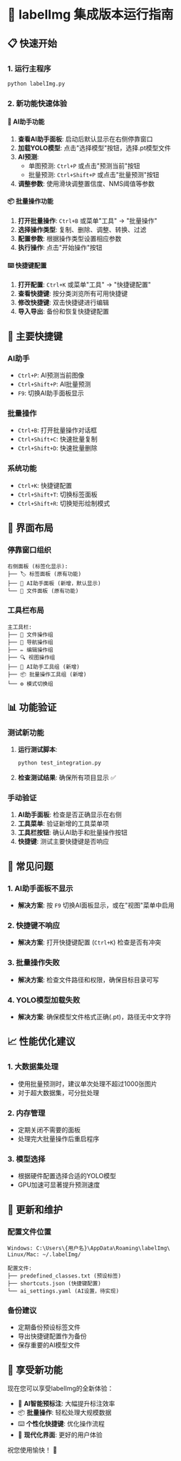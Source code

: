 # 🚀 labelImg 集成版本运行指南

## 📋 快速开始

### 1. 运行主程序
```bash
python labelImg.py
```

### 2. 新功能快速体验

#### 🤖 AI助手功能
1. **查看AI助手面板**: 启动后默认显示在右侧停靠窗口
2. **加载YOLO模型**: 点击"选择模型"按钮，选择.pt模型文件
3. **AI预测**: 
   - 单图预测: `Ctrl+P` 或点击"预测当前"按钮
   - 批量预测: `Ctrl+Shift+P` 或点击"批量预测"按钮
4. **调整参数**: 使用滑块调整置信度、NMS阈值等参数

#### 📦 批量操作功能
1. **打开批量操作**: `Ctrl+B` 或菜单"工具" → "批量操作"
2. **选择操作类型**: 复制、删除、调整、转换、过滤
3. **配置参数**: 根据操作类型设置相应参数
4. **执行操作**: 点击"开始操作"按钮

#### ⌨️ 快捷键配置
1. **打开配置**: `Ctrl+K` 或菜单"工具" → "快捷键配置"
2. **查看快捷键**: 按分类浏览所有可用快捷键
3. **修改快捷键**: 双击快捷键进行编辑
4. **导入导出**: 备份和恢复快捷键配置

## 🎯 主要快捷键

### AI助手
- `Ctrl+P`: AI预测当前图像
- `Ctrl+Shift+P`: AI批量预测
- `F9`: 切换AI助手面板显示

### 批量操作
- `Ctrl+B`: 打开批量操作对话框
- `Ctrl+Shift+C`: 快速批量复制
- `Ctrl+Shift+D`: 快速批量删除

### 系统功能
- `Ctrl+K`: 快捷键配置
- `Ctrl+Shift+T`: 切换标签面板
- `Ctrl+Shift+R`: 切换矩形绘制模式

## 🔧 界面布局

### 停靠窗口组织
```
右侧面板 (标签化显示):
├── 🏷️ 标签面板 (原有功能)
├── 🤖 AI助手面板 (新增，默认显示)
└── 📁 文件面板 (原有功能)
```

### 工具栏布局
```
主工具栏:
├── 📁 文件操作组
├── 🔄 导航操作组  
├── ✏️ 编辑操作组
├── 🔍 视图操作组
├── 🤖 AI助手工具组 (新增)
├── 📦 批量操作工具组 (新增)
└── ⚙️ 模式切换组
```

## 📊 功能验证

### 测试新功能
1. **运行测试脚本**:
   ```bash
   python test_integration.py
   ```

2. **检查测试结果**: 确保所有项目显示 ✅

### 手动验证
1. **AI助手面板**: 检查是否正确显示在右侧
2. **工具菜单**: 验证新增的工具菜单项
3. **工具栏按钮**: 确认AI助手和批量操作按钮
4. **快捷键**: 测试主要快捷键是否响应

## 🐛 常见问题

### 1. AI助手面板不显示
- **解决方案**: 按 `F9` 切换AI面板显示，或在"视图"菜单中启用

### 2. 快捷键不响应
- **解决方案**: 打开快捷键配置 (`Ctrl+K`) 检查是否有冲突

### 3. 批量操作失败
- **解决方案**: 检查文件路径和权限，确保目标目录可写

### 4. YOLO模型加载失败
- **解决方案**: 确保模型文件格式正确(.pt)，路径无中文字符

## 📈 性能优化建议

### 1. 大数据集处理
- 使用批量预测时，建议单次处理不超过1000张图片
- 对于超大数据集，可分批处理

### 2. 内存管理
- 定期关闭不需要的面板
- 处理完大批量操作后重启程序

### 3. 模型选择
- 根据硬件配置选择合适的YOLO模型
- GPU加速可显著提升预测速度

## 🔄 更新和维护

### 配置文件位置
```
Windows: C:\Users\{用户名}\AppData\Roaming\labelImg\
Linux/Mac: ~/.labelImg/

配置文件:
├── predefined_classes.txt (预设标签)
├── shortcuts.json (快捷键配置)
└── ai_settings.yaml (AI设置，待实现)
```

### 备份建议
- 定期备份预设标签文件
- 导出快捷键配置作为备份
- 保存重要的AI模型文件

## 🎉 享受新功能

现在您可以享受labelImg的全新体验：
- 🤖 **AI智能预标注**: 大幅提升标注效率
- 📦 **批量操作**: 轻松处理大规模数据
- ⌨️ **个性化快捷键**: 优化操作流程
- 🎨 **现代化界面**: 更好的用户体验

祝您使用愉快！ 🚀
